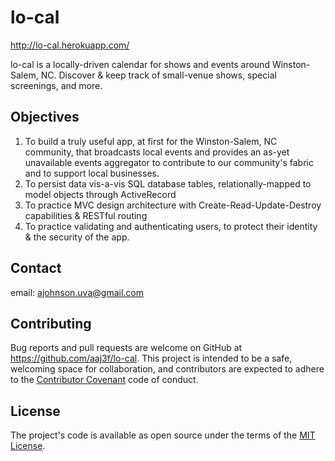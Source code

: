 # lo-cal

http://lo-cal.herokuapp.com/

lo-cal is a locally-driven calendar for shows and events around Winston-Salem, NC.
Discover & keep track of small-venue shows, special screenings, and more.

## Objectives

1. To build a truly useful app, at first for the Winston-Salem, NC community, that broadcasts local events and provides an as-yet unavailable events aggregator to contribute to our community's fabric and to support local businesses.
2. To persist data vis-a-vis SQL database tables, relationally-mapped to model objects through ActiveRecord
3. To practice MVC design architecture with Create-Read-Update-Destroy capabilities & RESTful routing
4. To practice validating and authenticating users, to protect their identity & the security of the app.

## Contact

email: ajohnson.uva@gmail.com

## Contributing

Bug reports and pull requests are welcome on GitHub at https://github.com/aaj3f/lo-cal. This project is intended to be a safe, welcoming space for collaboration, and contributors are expected to adhere to the [Contributor Covenant](http://contributor-covenant.org) code of conduct.

## License

The project's code is available as open source under the terms of the [MIT License](https://opensource.org/licenses/MIT).

